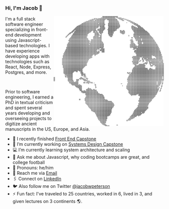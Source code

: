 ### Hi, I'm Jacob 👋
<img align="right" src="https://github.com/JacobWPeterson/JacobWPeterson/blob/main/globe.png" alt="Globe made of dots" width=350px height=350px/>
I'm a full stack software engineer specializing in front-end development using Javascript-based technologies. I have experience developing apps with technologies such as React, Node, Express, Postgres, and more.

&nbsp;

Prior to software engineering, I earned a PhD in textual criticism and spent several years developing and overseeing projects to digitize ancient manuscripts in the US, Europe, and Asia.

- 🏁 I recently finished <a href="https://github.com/JacobWPeterson/FrontEndCapstone">Front End Capstone</a>
- 🔭 I’m currently working on <a href="https://github.com/JacobWPeterson/Reviews">Systems Design Capstone</a>
- 💻 I’m currently learning system architecture and scaling
- 💬 Ask me about Javascript, why coding bootcamps are great, and college football
- 📖 Pronouns: he/him
- 📨 Reach me via <a href="mailto:petersonjacobw@gmail.com">Email</a>
- 🖇️ Connect on <a href="https://www.linkedin.com/in/jacobwpeterson/">LinkedIn</a>
- 🐦 Also follow me on Twitter <a href="https://twitter.com/jacobwpeterson">@jacobwpeterson</a>
- ⚡ Fun fact: I've traveled to 25 countries, worked in 6, lived in 3, and given lectures on 3 continents 🌎.
